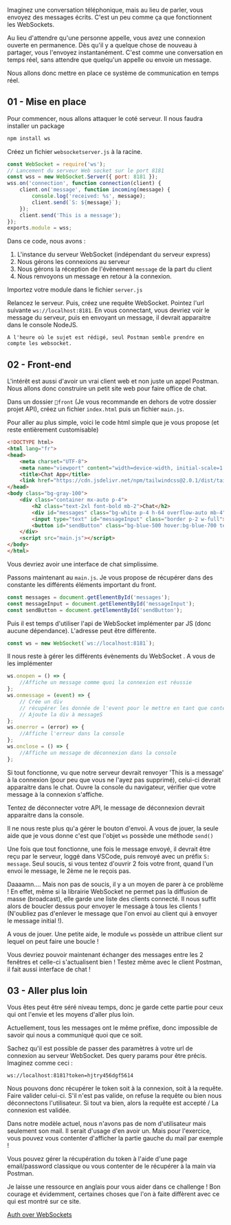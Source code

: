Imaginez une conversation téléphonique, mais au lieu de parler, vous envoyez des messages écrits. C'est un peu comme ça que fonctionnent les WebSockets.

Au lieu d'attendre qu'une personne appelle, vous avez une connexion ouverte en permanence. Dès qu'il y a quelque chose de nouveau à partager, vous l'envoyez instantanément. C'est comme une conversation en temps réel, sans attendre que quelqu'un appelle ou envoie un message.

Nous allons donc mettre en place ce système de communication en temps réel.

## 01 - Mise en place

Pour commencer, nous allons attaquer le coté serveur. Il nous faudra installer un package

```bash
npm install ws
```

Créez un fichier `websocketserver.js` à la racine. 

```js
const WebSocket = require('ws');
// Lancement du serveur Web socket sur le port 8181
const wss = new WebSocket.Server({ port: 8181 });
wss.on('connection', function connection(client) {
    client.on('message', function incoming(message) {
        console.log('received: %s', message);
        client.send(`S: ${message}`);
    });
    client.send('This is a message');
});
exports.module = wss;
```

Dans ce code, nous avons : 

1. L'instance du serveur WebSocket (indépendant du serveur express)
2. Nous gérons les connexions au serveur 
3. Nous gérons la réception de l'évènement `message` de la part du client
4. Nous renvoyons un message en retour à la connexion.

Importez votre module dans le fichier `server.js`

Relancez le serveur. Puis, créez une requête WebSocket. Pointez l'url suivante `ws://localhost:8181`. En vous connectant, vous devriez voir le message du serveur, puis en envoyant un message, il devrait apparaitre dans le console NodeJS.

```text
A l'heure où le sujet est rédigé, seul Postman semble prendre en compte les websocket.
```

## 02 - Front-end

L'intérêt est aussi d'avoir un vrai client web et non juste un appel Postman. Nous allons donc construire un petit site web pour faire office de chat.

Dans un dossier `📂front` (Je vous recommande en dehors de votre dossier projet API), créez un fichier `index.html` puis un fichier `main.js`. 

Pour aller au plus simple, voici le code html simple que je vous propose (et reste entièrement customisable)

```html
<!DOCTYPE html>
<html lang="fr">
<head>
    <meta charset="UTF-8">
    <meta name="viewport" content="width=device-width, initial-scale=1.0">
    <title>Chat App</title>
    <link href="https://cdn.jsdelivr.net/npm/tailwindcss@2.0.1/dist/tailwind.min.css" rel="stylesheet">
</head>
<body class="bg-gray-100">
    <div class="container mx-auto p-4">
        <h2 class="text-2xl font-bold mb-2">Chat</h2>
        <div id="messages" class="bg-white p-4 h-64 overflow-auto mb-4"></div>
        <input type="text" id="messageInput" class="border p-2 w-full">
        <button id="sendButton" class="bg-blue-500 hover:bg-blue-700 text-white font-bold py-2 px-4 rounded">Envoyer</button>
    </div>
    <script src="main.js"></script>
</body>
</html>
```

Vous devriez avoir une interface de chat simplissime.

Passons maintenant au `main.js`. Je vous propose de récupérer dans des constante les différents éléments important du front. 

```js
const messages = document.getElementById('messages');
const messageInput = document.getElementById('messageInput');
const sendButton = document.getElementById('sendButton');
```

Puis il est temps d'utiliser l'api de WebSocket implémenter par JS (donc aucune dépendance). L'adresse peut être différente.

```js
const ws = new WebSocket(`ws://localhost:8181`);
```

Il nous reste à gérer les différents évènements du WebSocket . A vous de les implémenter

```js
ws.onopen = () => {
    //Affiche un message comme quoi la connexion est réussie
};
ws.onmessage = (event) => {
	// Crée un div
	// récupérer les donnée de l'event pour le mettre en tant que contenu du la div
	// Ajoute la div à messageS
};
ws.onerror = (error) => {
    //Affiche l'erreur dans la console 
};
ws.onclose = () => {
    //Affiche un message de déconnexion dans la console
};
```

Si tout fonctionne, vu que notre serveur devrait renvoyer 'This is a message' à la connexion (pour peu que vous ne l'ayez pas supprimé), celui-ci devrait apparaitre dans le chat. Ouvre la console du navigateur, vérifier que votre message à la connexion s'affiche.

Tentez de déconnecter votre API, le message de déconnexion devrait apparaitre dans la console.

Il ne nous reste plus qu'a gérer le bouton d'envoi. A vous de jouer, la seule aide que je vous donne c'est que l'objet `ws` possède une méthode `send()`

Une fois que tout fonctionne, une fois le message envoyé, il devrait être reçu par le serveur, loggé dans VSCode, puis renvoyé avec un préfix `S: message`. Seul soucis, si vous tentez d'ouvrir 2 fois votre front, quand l'un envoi le message, le 2ème ne le reçois pas.

Daaaamn.... Mais non pas de soucis, il y a un moyen de parer à ce problème ! En effet, même si la librairie WebSocket ne permet pas la diffusion de masse (broadcast), elle garde une liste des clients connecté. Il nous suffit alors de boucler dessus pour envoyer le message à tous les clients ! (N'oubliez pas d'enlever le message que l'on envoi au client qui à envoyer le message initial !). 

A vous de jouer. Une petite aide, le module `ws` possède un attribue client sur lequel on peut faire une boucle ! 

Vous devriez pouvoir maintenant échanger des messages entre les 2 fenêtres et celle-ci s'actualisent bien ! Testez même avec le client Postman, il fait aussi interface de chat ! 

## 03 - Aller plus loin 

Vous êtes peut être séré niveau temps, donc je garde cette partie pour ceux qui ont l'envie et les moyens d'aller plus loin. 

Actuellement, tous les messages ont le même préfixe, donc impossible de savoir qui nous a communiqué quoi que ce soit. 

Sachez qu'il est possible de passer des paramètres à votre url de connexion au serveur WebSocket. Des query params pour être précis. Imaginez comme ceci : 

```text
ws://localhost:8181?token=hjtry456dgf5614
```

Nous pouvons donc récupérer le token soit à la connexion, soit à la requête. Faire valider celui-ci. S'il n'est pas valide, on refuse la requête ou bien nous déconnectons l'utilisateur. Si tout va bien, alors la requête est accepté / La connexion est validée.

Dans notre modèle actuel, nous n'avons pas de nom d'utilisateur mais seulement son mail. Il serait d'usage d'en avoir un. Mais pour l'exercice, vous pouvez vous contenter d'afficher la partie gauche du mail par exemple ! 

Vous pouvez gérer la récupération du token à l'aide d'une page email/password classique ou vous contenter de le récupérer à la main via Postman. 

Je laisse une ressource en anglais pour vous aider dans ce challenge ! Bon courage et évidemment, certaines choses que l'on à faite diffèrent avec ce qui est montré sur ce site.

[Auth over WebSockets](https://www.linode.com/docs/guides/authenticating-over-websockets-with-jwt/)
